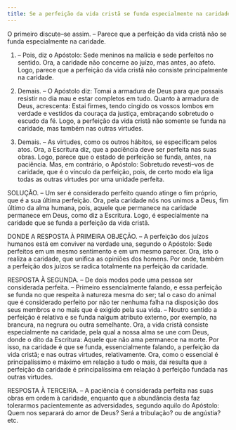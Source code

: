 ```yaml
---
title: Se a perfeição da vida cristã se funda especialmente na caridade
---
```


O primeiro discute–se assim. – Parece que a perfeição da vida cristã não se funda especialmente na caridade.  

1. – Pois, diz o Apóstolo: Sede meninos na malícia e sede perfeitos no sentido. Ora, a caridade não concerne ao juízo, mas antes, ao afeto. Logo, parece que a perfeição da vida cristã não consiste principalmente na caridade.  

2. Demais. – O Apóstolo diz: Tomai a armadura de Deus para que possais resistir no dia mau e estar completos em tudo. Quanto à armadura de Deus, acrescenta: Estai firmes, tendo cingido os vossos lombos em verdade e vestidos da couraça da justiça, embraçando sobretudo o escudo da fé. Logo, a perfeição da vida cristã não somente se funda na caridade, mas também nas outras virtudes.  

3. Demais. – As virtudes, como os outros hábitos, se especificam pelos atos. Ora, a Escritura diz, que a paciência deve ser perfeita nas suas obras. Logo, parece que o estado de perfeição se funda, antes, na paciência.  Mas, em contrário, o Apóstolo: Sobretudo revesti–vos de caridade, que é o vínculo da perfeição, pois, de certo modo ela liga todas as outras virtudes por uma unidade perfeita.  

SOLUÇÃO. – Um ser é considerado perfeito quando atinge o fim próprio, que é a sua última perfeição. Ora, pela caridade nós nos unimos a Deus, fim último da alma humana, pois, aquele que permanece na caridade permanece em Deus, como diz a Escritura. Logo, é especialmente na caridade que se funda a perfeição da vida cristã.  

DONDE A RESPOSTA À PRIMEIRA OBJEÇÃO. – A perfeição dos juízos humanos está em conviver na verdade una, segundo o Apóstolo: Sede perfeitos em um mesmo sentimento e em um mesmo parecer. Ora, isto o realiza a caridade, que unifica as opiniões dos homens. Por onde, também a perfeição dos juízos se radica totalmente na perfeição da caridade.  

RESPOSTA À SEGUNDA. – De dois modos pode uma pessoa ser considerada perfeita. – Primeiro essencialmente falando, e essa perfeição se funda no que respeita à natureza mesma do ser; tal o caso do animal que é considerado perfeito por não ter nenhuma falha na disposição dos seus membros e no mais que é exigido pela sua vida. – Noutro sentido a perfeição é relativa e se funda nalgum atributo externo, por exemplo, na brancura, na negrura ou outra semelhante. Ora, a vida cristã consiste especialmente na caridade, pela qual a nossa alma se une com Deus, donde o dito da Escritura: Aquele que não ama permanece na morte. Por isso, na caridade é que se funda, essencialmente falando, a perfeição da vida cristã; e nas outras virtudes, relativamente. Ora, como o essencial é principalíssimo e máximo em relação a tudo o mais, dai resulta que a perfeição da caridade é principalíssima em relação à perfeição fundada nas outras virtudes.  

RESPOSTA À TERCEIRA. – A paciência é considerada perfeita nas suas obras em ordem à caridade, enquanto que a abundância desta faz tolerarmos pacientemente as adversidades, segundo aquilo do Apóstolo: Quem nos separará do amor de Deus? Será a tribulação? ou de angústia? etc.